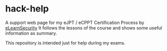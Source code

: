 # hack-help
A support web page for my eJPT / eCPPT Certification Process by [eLearnSecurity](https://www.elearnsecurity.com)
It follows the lessons of the course and shows some useful information as summary.

This repository is intended just for help during my exams.
